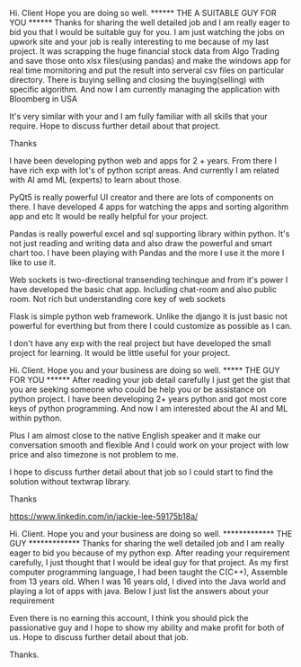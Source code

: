 Hi. Client Hope you are doing so well.
****** THE A SUITABLE GUY FOR YOU ******
Thanks for sharing the well detailed job and I am really eager to bid you that I would be suitable guy for you.
I am just watching the jobs on upwork site and your job is really interesting to me because of my last project. It was scrapping the huge financial stock data from Algo Trading and save those onto xlsx files(using pandas) and make the windows app for real time mornitoring and put the result into serveral csv files on particular directory.
There is buying selling and closing the buying(selling) with specific algorithm.
And now I am currently managing the application with Bloomberg in USA

It's very similar with your and I am fully familiar with all skills that your require.
Hope to discuss further detail about that project.

Thanks


I have been developing python web and apps for 2 + years.
From there I have rich exp with lot's of python script areas. And currently I am related with AI amd ML (experts) to learn about those.


PyQt5 is really powerful UI creator and there are lots of components on there.
I have developed 4 apps for watching the apps and sorting algorithm app and etc
It would be really helpful for your project.


Pandas is really powerful excel and sql supporting library within python.
It's not just reading and writing data and also draw the powerful and smart chart too.
I have been playing with Pandas and the more I use it the more I like to use it.


Web sockets is two-directional transending techinque and from it's power I have developed the basic chat app.
Including chat-room and also public room.
Not rich but understanding core key of web sockets


Flask is simple python web framework.
Unlike the django it is just basic not powerful for everthing but from there I could customize as possible as I can.

I don't have any exp with the real project but have developed the small project for learning.
It would be little useful for your project.


Hi. Client. Hope you and your business are doing so well.
***** THE GUY FOR YOU ******
After reading your job detail carefully I just get the gist that you are seeking someone who could be help you or be assistance on python project.
I have been developing 2+ years python and got most core keys of python programming.
And now I am interested about the AI and ML within python.

Plus I am almost close to the native English speaker and it make our conversation smooth and flexible
And I could work on your project with low price and also timezone is not problem to me.

I hope to discuss further detail about that job so I could start to find the solution without textwrap library.

Thanks


https://www.linkedin.com/in/jackie-lee-59175b18a/






Hi. Client. Hope you and your business are doing so well.
************* THE GUY *************
Thanks for sharing the well detailed job and I am really eager to bid you because of my python exp.
After reading your requirement carefully, I just thought that I would be ideal guy for that project.
As my first computer programming language, I had been taught the C(C++), Assemble from 13 years old.
When I was 16 years old, I dived into the Java world and playing a lot of apps with java.
Below I just list the answers about your requirement

Even there is no earning this account, I think you should pick the passionative guy and I hope to show my ability and make profit for both of us.
Hope to discuss further detail about that job.

Thanks.









